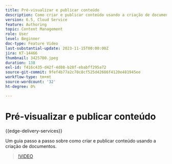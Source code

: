 ```yaml
---
title: Pré-visualizar e publicar conteúdo
description: Como criar e publicar conteúdo usando a criação de documentos.
version: 6.5, Cloud Service
feature: Authoring
topic: Content Management
role: User
level: Beginner
doc-type: Feature Video
last-substantial-update: 2023-11-15T00:00:00Z
jira: KT-14466
thumbnail: 3425700.jpeg
duration: 138
exl-id: f416c435-d42f-4d88-b28f-ebabff295a72
source-git-commit: 9fef4b77a2c70c8cf525d42686f4120e481945ee
workflow-type: tm+mt
source-wordcount: '32'
ht-degree: 0%

---
```


# Pré-visualizar e publicar conteúdo

{{edge-delivery-services}}

Um guia passo a passo sobre como criar e publicar conteúdo usando a criação de documentos.

>[!VIDEO](https://video.tv.adobe.com/v/3425700/?learn=on)
